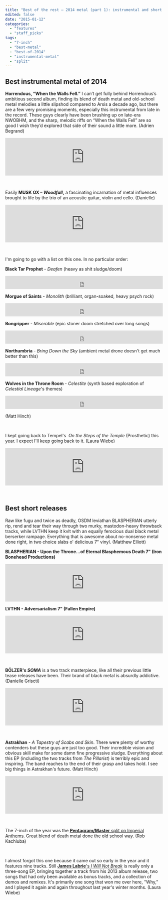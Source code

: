 ```yaml
---
title: "Best of the rest – 2014 metal (part 1): instrumental and short releases"
edited: false
date: "2015-01-12"
categories:
  - "features"
  - "staff_picks"
tags:
  - "7-inch"
  - "best-metal"
  - "best-of-2014"
  - "instrumental-metal"
  - "split"
---
```


## Best instrumental metal of 2014

**Horrendous, “When the Walls Fell.”** I can’t get fully behind Horrendous’s ambitious second album, finding its blend of death metal and old-school metal melodies a little slipshod compared to Arsis a decade ago, but there are a few very promising moments, especially this instrumental from late in the record. These guys clearly have been brushing up on late-era NWOBHM, and the sharp, melodic riffs on “When the Walls Fell” are so good I wish they’d explored that side of their sound a little more. (Adrien Begrand)

<iframe style="border: 0; width: 100%; height: 120px;" src="http://bandcamp.com/EmbeddedPlayer/album=3198760395/size=large/bgcol=ffffff/linkcol=0687f5/tracklist=false/artwork=small/track=1203498057/transparent=true/" width="300" height="150" seamless=""><a href="http://darkdescentrecords.bandcamp.com/album/ecdysis">Ecdysis by Horrendous</a></iframe>

 

Easily **MUSK OX – _Woodfall_,** a fascinating incarnation of metal influences brought to life by the trio of an acoustic guitar, violin and cello. (Danielle)

<iframe style="border: 0; width: 100%; height: 120px;" src="http://bandcamp.com/EmbeddedPlayer/album=4278494706/size=large/bgcol=ffffff/linkcol=0687f5/tracklist=false/artwork=small/transparent=true/" width="300" height="150" seamless=""><a href="http://muskoxofficial.bandcamp.com/album/woodfall">Woodfall by Musk Ox</a></iframe>

 

I'm going to go with a list on this one. In no particular order:

**Black Tar Prophet** - _Deafen_ (heavy as shit sludge/doom)

<iframe style="border: 0; width: 100%; height: 42px;" src="https://bandcamp.com/EmbeddedPlayer/album=2157293379/size=small/bgcol=ffffff/linkcol=0687f5/transparent=true/" width="300" height="150" seamless=""><a href="http://blacktarprophet.bandcamp.com/album/deafen">DEAFEN by Black Tar Prophet</a></iframe>

**Morgue of Saints** - _Monolith_ (brilliant, organ-soaked, heavy psych rock)

<iframe style="border: 0; width: 100%; height: 42px;" src="http://bandcamp.com/EmbeddedPlayer/album=76818415/size=small/bgcol=ffffff/linkcol=0687f5/transparent=true/" width="300" height="150" seamless=""><a href="http://morgueofsaints.bandcamp.com/album/monolith">Monolith by Morgue of Saints</a></iframe>

**Bongripper** - _Miserable_ (epic stoner doom stretched over long songs)

<iframe style="border: 0; width: 100%; height: 42px;" src="http://bandcamp.com/EmbeddedPlayer/album=3752216515/size=small/bgcol=ffffff/linkcol=0687f5/transparent=true/" width="300" height="150" seamless=""><a href="http://bongripper.bandcamp.com/album/miserable">Miserable by Bongripper</a></iframe>

**Northumbria** - _Bring Down the Sky_ (ambient metal drone doesn't get much better than this)

<iframe style="border: 0; width: 100%; height: 42px;" src="http://bandcamp.com/EmbeddedPlayer/album=1700924342/size=small/bgcol=ffffff/linkcol=0687f5/transparent=true/" width="300" height="150" seamless=""><a href="http://northumbria.bandcamp.com/album/bring-down-the-sky">Bring Down the Sky by Northumbria</a></iframe>

**Wolves in the Throne Room** - _Celestite_ (synth based exploration of _Celestial Lineage_'s themes)

<iframe style="border: 0; width: 100%; height: 42px;" src="http://bandcamp.com/EmbeddedPlayer/album=3831749964/size=small/bgcol=ffffff/linkcol=0687f5/transparent=true/" width="300" height="150" seamless=""><a href="http://artemisiarecords.bandcamp.com/album/celestite">Celestite by Wolves in the Throne Room</a></iframe>

(Matt Hinch)

 

I kept going back to Tempel's  _On the Steps of the Temple_ (Prosthetic) this year. I expect I'll keep going back to it. (Laura Wiebe)

<iframe style="border: 0; width: 100%; height: 120px;" src="http://bandcamp.com/EmbeddedPlayer/album=2686374725/size=large/bgcol=ffffff/linkcol=0687f5/tracklist=false/artwork=small/transparent=true/" width="300" height="150" seamless=""><a href="http://tempelofficial.bandcamp.com/album/on-the-steps-of-the-temple">On The Steps Of The Temple by Tempel</a></iframe>

 

## Best short releases

Raw like fugu and twice as deadly, OSDM leviathan BLASPHERIAN utterly rip, rend and tear their way through two murky, mastodon-heavy throwback tracks, while LVTHN keep it kvlt with an equally ferocious dual black metal berserker rampage. Everything that is awesome about no-nonsense metal done right, in two choice slabs o' delicious 7" vinyl. (Matthew Elliott)

**BLASPHERIAN - Upon the Throne...of Eternal Blasphemous Death 7" (Iron Bonehead Productions)**

<iframe style="border: 0; width: 100%; height: 120px;" src="http://bandcamp.com/EmbeddedPlayer/album=174866993/size=large/bgcol=ffffff/linkcol=0687f5/tracklist=false/artwork=small/transparent=true/" width="300" height="150" seamless=""><a href="http://ironboneheadproductions.bandcamp.com/album/blaspherian-upon-the-throne-of-eternal-blasphemous-death">Blaspherian - Upon the Throne...of Eternal Blasphemous Death by Iron Bonehead Productions</a></iframe>

**LVTHN - Adversarialism 7" (Fallen Empire)**

<iframe style="border: 0; width: 100%; height: 120px;" src="http://bandcamp.com/EmbeddedPlayer/album=2074873331/size=large/bgcol=ffffff/linkcol=0687f5/tracklist=false/artwork=small/transparent=true/" width="300" height="150" seamless=""><a href="http://bandcamp.fallenempirerecords.com/album/adversarialism">Adversarialism by LVTHN</a></iframe>

 

**BÖLZER's _SOMA_** is a two track masterpiece, like all their previous little tease releases have been. Their brand of black metal is absurdly addictive. (Danielle Griscti)

<iframe style="border: 0; width: 100%; height: 120px;" src="http://bandcamp.com/EmbeddedPlayer/album=918952235/size=large/bgcol=ffffff/linkcol=0687f5/tracklist=false/artwork=small/transparent=true/" width="300" height="150" seamless=""><a href="http://invictusproductions666.bandcamp.com/album/soma">SOMA by Bölzer</a></iframe>

 

**Astrakhan** \- _A Tapestry of Scabs and Skin_. There were plenty of worthy contenders but these guys are just too good. Their incredible vision and obvious skill make for some damn fine progressive sludge. Everything about this EP (including the two tracks from _The Pillarist_) is terribly epic and inspiring. The band reaches to the end of their grasp and takes hold. I see big things in Astrakhan's future. (Matt Hinch)

<iframe style="border: 0; width: 100%; height: 120px;" src="http://bandcamp.com/EmbeddedPlayer/album=3341949756/size=large/bgcol=ffffff/linkcol=0687f5/tracklist=false/artwork=small/transparent=true/" width="300" height="150" seamless=""><a href="http://astrakhanofficial.bandcamp.com/album/a-tapestry-of-scabs-and-skin">A Tapestry of Scabs and Skin by Astrakhan</a></iframe>

 

The 7-inch of the year was the [**Pentagram/Master** split on Imperial Anthems](https://www.facebook.com/PentagramChile1985/posts/10151465839766364). Great blend of death metal done the old school way. (Rob Kachluba)

 

I almost forgot this one because it came out so early in the year and it features nine tracks. Still [**James Labrie**'s _I Will Not Break_](http://www.insideoutmusic.com/newsdetailed.aspx?IdNews=13831&IdCompany=8) is really only a three-song EP, bringing together a track from his 2013 album release, two songs that had only been available as bonus tracks, and a collection of demos and remixes. It's primarily one song that won me over here, "Why," and I played it again and again throughout last year's winter months. (Laura Wiebe)
